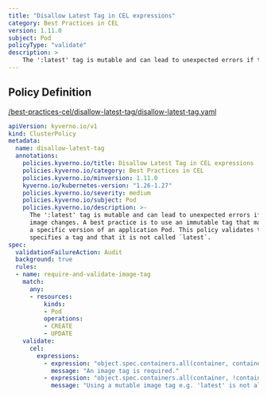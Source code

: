 ```yaml
---
title: "Disallow Latest Tag in CEL expressions"
category: Best Practices in CEL
version: 1.11.0
subject: Pod
policyType: "validate"
description: >
    The ':latest' tag is mutable and can lead to unexpected errors if the image changes. A best practice is to use an immutable tag that maps to a specific version of an application Pod. This policy validates that the image specifies a tag and that it is not called `latest`.
---
```


## Policy Definition
<a href="https://github.com/kyverno/policies/raw/main//best-practices-cel/disallow-latest-tag/disallow-latest-tag.yaml" target="-blank">/best-practices-cel/disallow-latest-tag/disallow-latest-tag.yaml</a>

```yaml
apiVersion: kyverno.io/v1
kind: ClusterPolicy
metadata:
  name: disallow-latest-tag
  annotations:
    policies.kyverno.io/title: Disallow Latest Tag in CEL expressions
    policies.kyverno.io/category: Best Practices in CEL 
    policies.kyverno.io/minversion: 1.11.0
    kyverno.io/kubernetes-version: "1.26-1.27"
    policies.kyverno.io/severity: medium
    policies.kyverno.io/subject: Pod
    policies.kyverno.io/description: >-
      The ':latest' tag is mutable and can lead to unexpected errors if the
      image changes. A best practice is to use an immutable tag that maps to
      a specific version of an application Pod. This policy validates that the image
      specifies a tag and that it is not called `latest`.
spec:
  validationFailureAction: Audit
  background: true
  rules:
  - name: require-and-validate-image-tag
    match:
      any:
      - resources:
          kinds:
          - Pod
          operations:
          - CREATE
          - UPDATE
    validate:
      cel:
        expressions:
          - expression: "object.spec.containers.all(container, container.image.contains(':'))"
            message: "An image tag is required."
          - expression: "object.spec.containers.all(container, !container.image.endsWith(':latest'))"
            message: "Using a mutable image tag e.g. 'latest' is not allowed."


```
